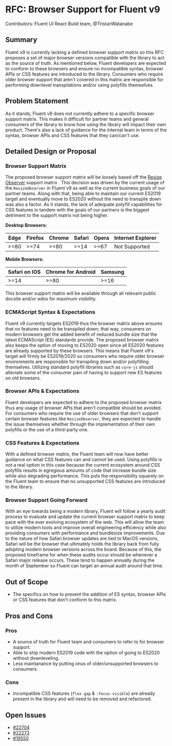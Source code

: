 # RFC: Browser Support for Fluent v9

Contributors: Fluent UI React Build team, @TristanWatanabe

## Summary

Fluent v9 is currently lacking a defined browser support matrix so this RFC proposes a set of major browser versions compatible with the library to act as the source of truth. As mentioned below, Fluent developers are expected to conform to these browsers and ensure no incompatible syntax, browser APIs or CSS features are introduced to the library. Consumers who require older browser support that aren't covered in this matrix are responsible for performing downlevel transpilations and/or using polyfills themselves.

## Problem Statement

As it stands, Fluent v9 does not currently adhere to a specific browser support matrix. This makes it difficult for partner teams and general consumers of the library to know how using the library will impact their own product. There's also a lack of guidance for the internal team in terms of the syntax, browser APIs and CSS features that they can/can't use.

## Detailed Design or Proposal

### Browser Support Matrix

The proposed browser support matrix will be loosely based off the [Resize Observer](https://caniuse.com/mdn-api_resizeobserver) support matrix . This decision was driven by the current usage of the `ResizeObserver` in Fluent v9 as well as the current business goals of our partner teams. Along with that, being able to maintain our current ES2019 target and eventually move to ES2020 without the need to transpile down was also a factor. As it stands, the lack of adequate polyfill capabilities for CSS features in tandem with the goals of our partners is the biggest detriment to the support matrix not being higher.

**Desktop Browsers:**

| Edge | Firefox | Chrome | Safari | Opera | Internet Explorer |
| ---- | ------- | ------ | ------ | ----- | ----------------- |
| >=80 | >=74    | >=80   | >=14   | >=67  | Not Supported     |

**Mobile Browsers:**

| Safari on IOS | Chrome for Android | Samsung |
| ------------- | ------------------ | ------- |
| >=14          | >=80               | >=16    |

This browser support matrix will be available through all relevant public docsite and/or wikis for maximum visibility.

### ECMAScript Syntax & Expectations

Fluent v9 currently targets ES2019 thus the browser matrix above ensures that no features need to be transpiled down; that way, consumers on modern browsers get the added benefit of reduced bundle size that the latest ECMAScript (ES) standards provide. The proposed browser matrix also keeps the option of moving to ES2020 open since all ES2020 features are already supported by these browsers. This means that Fluent v9's target will firmly be ES2019/2020 so consumers who require older browser environments are responsible for transpiling down and/or polyfilling themselves. Utilizing standard polyfill libraries such as `core-js` should alleviate some of the consumer pain of having to support new ES features on old browsers.

### Browser APIs & Expectations

Fluent developers are expected to adhere to the proposed browser matrix thus any usage of browser APIs that aren't compatible should be avoided. For consumers who require the use of older browsers that don't support certain browser features like `ResizeObserver`, they are expected to handle the issue themselves whether through the implementation of their own polyfills or the use of a third-party one.

### CSS Features & Expectations

With a defined browser matrix, the Fluent team will now have better guidance on what CSS features can and cannot be used. Using polyfills is not a real option in this case because the current ecosystem around CSS polyfills results in egregious amounts of code that increase bundle size while also degrading performance. This puts the responsibility squarely on the Fluent team to ensure that no unsupported CSS features are introduced to the library.

### Browser Support Going Forward

With an eye towards being a modern library, Fluent will follow a yearly audit process to evaluate and update the current browser support matrix to keep pace with the ever evolving ecosystem of the web. This will allow the team to utilize modern tools and improve overall engineering efficiency while also providing consumers with performance and bundlesize improvements. Due to the nature of how Safari browser updates are tied to MacOS versions, Safari will be the browser that ultimately holds the library back from fully adopting modern browser versions across the board. Because of this, the proposed timeframe for when these audits occur should be whenever a Safari major release occurs. These tend to happen annually during the month of September so Fluent can target an annual audit around that time.

## Out of Scope

- The specifics on how to prevent the addition of ES syntax, browser APIs or CSS features that don't conform to this matrix.

## Pros and Cons

### Pros

- A source of truth for Fluent team and consumers to refer to for browser support.
- Able to ship modern ES2019 code with the option of going to ES2020 without downleveling.
- Less maintanance by putting onus of older/unsupported browsers to consumers.

### Cons

- Incompatible CSS features (`flex gap` & `:focus-visible`) are already present in the library and will need to be removed and refactored.

## Open Issues

- [#22704](https://github.com/microsoft/fluentui/issues/22704)
- [#22273](https://github.com/microsoft/fluentui/issues/22273)
- [#19550](https://github.com/microsoft/fluentui/issues/19550)
